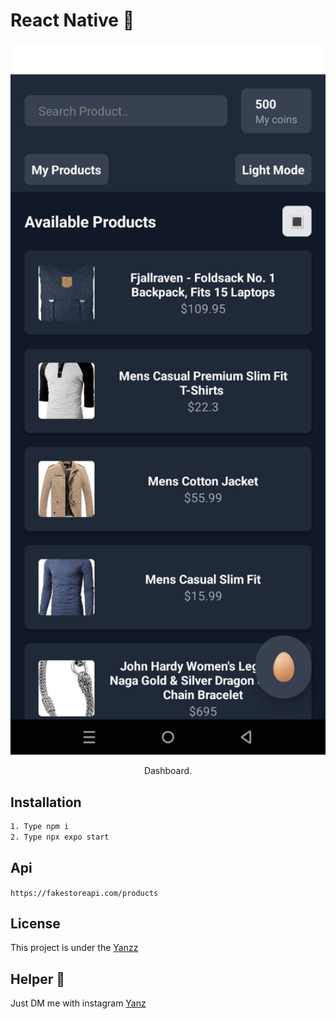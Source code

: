 <h1>React Native 📱</h1>

<p align="center">
  <img src="/Images/Dashboard.jpg" width="550" />
</p>
 
<p align="center">Dashboard.</p>

## Installation

```bash
1. Type npm i
2. Type npx expo start
```

## Api

```https://fakestoreapi.com/products```

## License

This project is under the [Yanzz](https://github.com/Yanzz231)

## Helper 🤖

Just DM me with instagram [Yanz](https://www.instagram.com/iyanmikasa/)
